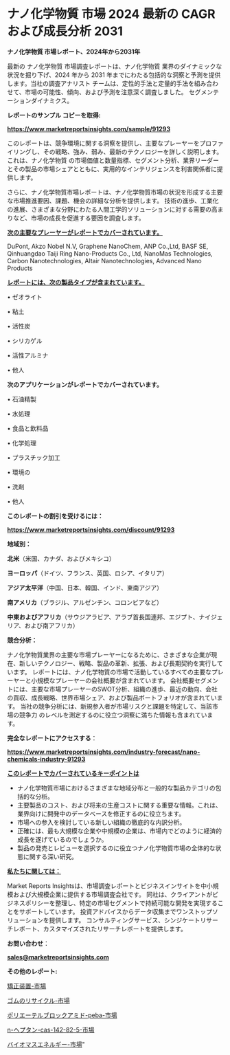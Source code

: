# ナノ化学物質 市場 2024 最新の CAGR および成長分析 2031

<strong>ナノ化学物質 市場レポート、2024年から2031年</strong>

最新の ナノ化学物質 市場調査レポートは、ナノ化学物質 業界のダイナミックな状況を掘り下げ、2024 年から 2031 年までにわたる包括的な洞察と予測を提供します。当社の調査アナリスト チームは、定性的手法と定量的手法を組み合わせて、市場の可能性、傾向、および予測を注意深く調査しました。 セグメンテーションダイナミクス。



<strong>レポートのサンプル コピーを取得:</strong> <a href=https://www.marketreportsinsights.com/sample/91293>

<strong><u>https://www.marketreportsinsights.com/sample/91293</u></strong></a>

このレポートは、競争環境に関する洞察を提供し、主要なプレーヤーをプロファイリングし、その戦略、強み、弱み、最新のテクノロジーを詳しく説明します。 これは、ナノ化学物質 の市場価値と数量指標、セグメント分析、業界リーダーとその製品の市場シェアとともに、実用的なインテリジェンスを利害関係者に提供します。

さらに、ナノ化学物質市場レポートは、ナノ化学物質市場の状況を形成する主要な市場推進要因、課題、機会の詳細な分析を提供します。 技術の進歩、工業化の進展、さまざまな分野にわたる人間工学的ソリューションに対する需要の高まりなど、市場の成長を促進する要因を調査します。



<strong><u>次の主要なプレーヤーがレポートでカバーされています。</u></strong>

DuPont, Akzo Nobel N.V, Graphene NanoChem, ANP Co.,Ltd, BASF SE, Qinhuangdao Taiji Ring Nano-Products Co., Ltd, NanoMas Technologies, Carbon Nanotechnologies, Altair Nanotechnologies, Advanced Nano Products



<strong><u><b>レポートには、次の製品タイプが含まれています。</b></u></strong>

• ゼオライト

• 粘土

• 活性炭

• シリカゲル

• 活性アルミナ

• 他人



<strong><b>次のアプリケーションがレポートでカバーされています。</b></strong>

• 石油精製

• 水処理

• 食品と飲料品

• 化学処理

• プラスチック加工

• 環境の

• 洗剤

• 他人



<strong><b>このレポートの割引を受けるには：</b></strong><a href=https://www.marketreportsinsights.com/discount/91293>

<strong><u>https://www.marketreportsinsights.com/discount/91293</u></strong></a>



<strong>地域別：</strong>



<strong>北米</strong>（米国、カナダ、およびメキシコ）



<strong>ヨーロッパ</strong>（ドイツ、フランス、英国、ロシア、イタリア）



<strong>アジア太平洋</strong>（中国、日本、韓国、インド、東南アジア）



<strong>南アメリカ</strong>（ブラジル、アルゼンチン、コロンビアなど）



<strong>中東およびアフリカ</strong>（サウジアラビア、アラブ首長国連邦、エジプト、ナイジェリア、および南アフリカ）



<strong>競合分析：</strong>

ナノ化学物質業界の主要な市場プレーヤーになるために、さまざまな企業が現在、新しいテクノロジー、戦略、製品の革新、拡張、および長期契約を実行しています。 レポートには、ナノ化学物質の市場で活動しているすべての主要なプレーヤーと小規模なプレーヤーの会社概要が含まれています。 会社概要セグメントには、主要な市場プレーヤーのSWOT分析、組織の進歩、最近の動向、会社の買収、成長戦略、世界市場シェア、および製品ポートフォリオが含まれています。 当社の競争分析には、新規参入者が市場リスクと課題を特定して、当該市場の競争力 のレベルを測定するのに役立つ洞察に満ちた情報も含まれています。



<strong>完全なレポートにアクセスする</strong>：

<a href=https://www.marketreportsinsights.com/industry-forecast/nano-chemicals-industry-91293>

<strong><u>https://www.marketreportsinsights.com/industry-forecast/nano-chemicals-industry-91293</u></strong></a>



<strong><u><b>このレポートでカバーされているキーポイントは</b></u></strong>
<ul>
  <li>ナノ化学物質市場におけるさまざまな地域分布と一般的な製品カテゴリの包括的な分析。</li>
  <li>主要製品のコスト、および将来の生産コストに関する重要な情報。これは、業界向けに開発中のデータベースを修正するのに役立ちます。</li>
  <li>市場への参入を検討している新しい組織の徹底的な内訳分析。</li>
  <li>正確には、最も大規模な企業や中規模の企業は、市場内でどのように経済的成長を遂げているのでしょうか。</li>
  <li>製品の発売とレビューを選択するのに役立つナノ化学物質市場の全体的な状態に関する深い研究。</li>
</ul>


<strong><u><b>私たちに関しては：</b></u></strong>

Market Reports Insightsは、市場調査レポートとビジネスインサイトを中小規模および大規模企業に提供する市場調査会社です。 同社は、クライアントがビジネスポリシーを整理し、特定の市場セグメントで持続可能な開発を実現することをサポートしています。 投資アドバイスからデータ収集までワンストップソリューションを提供します。 コンサルティングサービス、シンジケートリサーチレポート、カスタマイズされたリサーチレポートを提供します。



<strong><b>お問い合わせ</b></strong>：

<a href=mailto:sales@marketreportsinsights.com>

<strong><u>sales@marketreportsinsights.com</u></strong></a>



<strong>その他のレポート:</strong>

<a href=https://www.linkedin.com/pulse/矯正装置-市場-2023-最新の-cagr-および成長分析-2030-pr-news-hub-h1pjf/>矯正装置-市場</a>

<a href=https://www.linkedin.com/pulse/ゴムのリサイクル-市場-2023-総合分析と事業成長戦略-2030-data-dive-discoveries-24-analysis-avxxf/>ゴムのリサイクル-市場</a>

<a href=https://www.linkedin.com/pulse/ポリエーテルブロックアミド-peba-市場-2023-総利益と主要ベンダー-h9efc/>ポリエーテルブロックアミド-peba-市場</a>

<a href=https://www.linkedin.com/pulse/n-ヘプタン-cas-142-82-5-市場-2023-新興市場-将来の動向と市場需要-rxcsf/>n-ヘプタン-cas-142-82-5-市場</a>

<a href=https://www.linkedin.com/pulse/バイオマスエネルギー-市場-2030-年までの需要に焦点を当てた-2023-ndigf/>バイオマスエネルギー-市場</a>"

